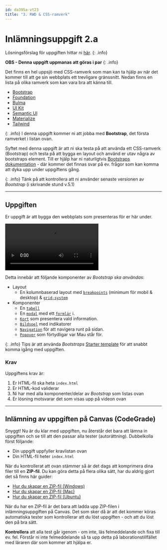 ```yaml
---
id: da395a-vt23
title: "3. RWD & CSS-ramverk"
---
```


# Inlämningsuppgift 2.a

Lösningsförslag för uppgiften hittar ni [här](../../assets/kod/2.a.zip).
{: .info}

**OBS - Denna uppgift uppmanas att göras i par**
{: .info}


Det finns en hel uppsjö med CSS-ramverk som man kan ta hjälp av när det kommer till att ge sin webbplats ett trevligare gränssnitt. Nedan finns en lista på olika ramverk som kan vara bra att känna till.

* [Bootstrap](https://getbootstrap.com)
* [Foundation](https://get.foundation)
* [Bulma](https://bulma.io)
* [UI Kit](https://getuikit.com)
* [Semantic UI](https://semantic-ui.com)
* [Materialize](https://materializecss.com)
* [Tailwind](https://tailwindcss.com)

{: .info}
I denna uppgift kommer ni att jobba med **Bootstrap**, det första ramverket i listan ovan.

Syftet med denna uppgift är att ni ska testa på att använda ett CSS-ramverk (Bootstrap) och testa på att bygga en layout och använd er utav några av bootstraps element. Till er hjälp har ni naturligtvis [Bootstraps dokumentation](https://getbootstrap.com/docs/5.1/getting-started/introduction/) - där kommer det finnas svar på ev. frågor som kan komma att dyka upp under uppgiftens gång.

{: .info}
Tänk på att kontrollera att ni använder senaste versionen av *Bootstrap* (i skrivande stund v.5.1)

---

## Uppgiften

Er uppgift är att bygga den webbplats som presenteras för er här under.

<video controls>
  <source src="https://webbintro.se/media/inl.2.a.mp4" type="video/mp4">
Your browser does not support the video tag.
</video>


Detta innebär att följande komponenter av *Bootstrap ska användas*:

- Layout
    - En kolumnbaserad layout med [`breakpoints`](https://getbootstrap.com/docs/5.1/layout/breakpoints/) (minimum för mobil & desktop) & [`grid-system`](https://getbootstrap.com/docs/5.1/layout/grid/)
- Komponenter
    - En [`tabell`](https://getbootstrap.com/docs/5.1/content/tables/)
    - En [`modal`](https://getbootstrap.com/docs/5.1/components/modal/) med ett [`formlär`](https://getbootstrap.com/docs/5.1/forms/overview/) i.
    - [`Kort`](https://getbootstrap.com/docs/5.1/components/card/) som presentera vald information.
    - [`Bildspel`](https://getbootstrap.com/docs/5.1/components/carousel/) med indikatorer
    - [`Navigation`](https://getbootstrap.com/docs/5.1/components/navbar/) för att navigera runt på sidan.
    - [`Popover`](https://getbootstrap.com/docs/5.1/components/popovers/) som förtydligar var Mau står för.

{: .info}
Tips är att använda *Bootstraps* [Starter template](https://getbootstrap.com/docs/5.1/getting-started/introduction/#starter-template) för att snabbt komma igång med uppgiften.

### Krav

Uppgiftens krav är:

1. Er HTML-fil ska heta `index.html`
2. Er HTML-kod validerar
3. Ni har med alla komponenter/delar av *Bootstrap* som listas ovan
4. Er lösning motsvarar det som visas upp på videon ovan

---

## Inlämning av uppgiften på Canvas (CodeGrade)

Snyggt! Nu är du klar med uppgiften, nu återstår det bara att lämna in uppgiften och se till att den passar alla tester (autorättning). Dubbelkolla först följande:

* Din uppgift uppfyller kravlistan ovan
* Din HTML-fil heter `index.html`

När du kontrollerat att ovan stämmer så är det dags att komprimera dina filer till en **ZIP-fil**. Du kan göra detta på flera olika sätt, har du aldrig gjort det så finns här guider:

- [Hur du skapar en ZIP-fil (Windows)](https://support.microsoft.com/en-us/windows/zip-and-unzip-files-8d28fa72-f2f9-712f-67df-f80cf89fd4e5)
- [Hur du skapar en ZIP-fil (Mac)](https://support.apple.com/sv-se/guide/mac-help/mchlp2528/mac)
- [Hur du skapar en ZIP-fil (Ubuntu)](https://www.cyberciti.biz/faq/how-to-zip-a-folder-in-ubuntu-linux/)

När du har en ZIP-fil är det bara att ladda upp ZIP-filen i inlämningsuppgiften på Canvas. Det som sker då är att det kommer köras automatiska tester som kontrollerar att du löst uppgiften - och att du löst den på bra sätt.

**Kontrollera** att alla test går igenom - om inte, läs felmeddelande och fixa till ev. fel. Förstår ni inte felmeddelande så ta upp detta på laborationstillfället med läraren där som kommer att hjälpa er.